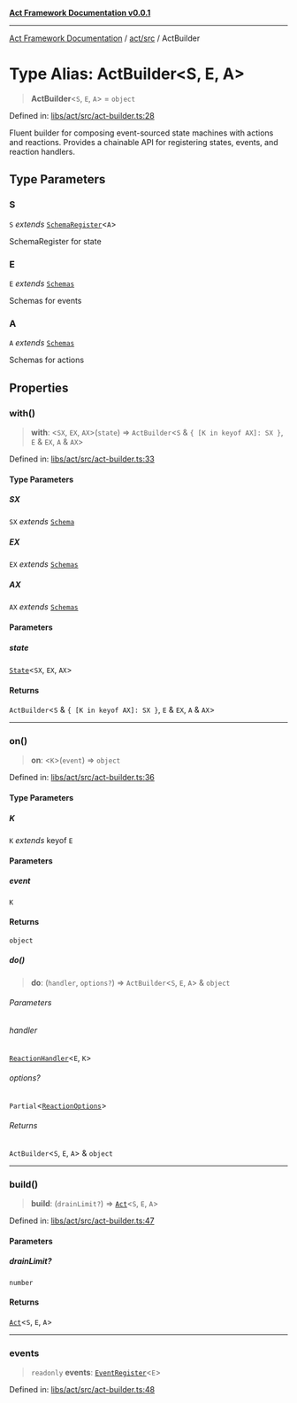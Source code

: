 [**Act Framework Documentation v0.0.1**](README.md)

***

[Act Framework Documentation](README.md) / [act/src](act.src.md) / ActBuilder

# Type Alias: ActBuilder\<S, E, A\>

> **ActBuilder**\<`S`, `E`, `A`\> = `object`

Defined in: [libs/act/src/act-builder.ts:28](https://github.com/Rotorsoft/act-root/blob/62fab56d51bbe483c1ba64b9cb3720e282a9a947/libs/act/src/act-builder.ts#L28)

Fluent builder for composing event-sourced state machines with actions and reactions.
Provides a chainable API for registering states, events, and reaction handlers.

## Type Parameters

### S

`S` *extends* [`SchemaRegister`](act.src.TypeAlias.SchemaRegister.md)\<`A`\>

SchemaRegister for state

### E

`E` *extends* [`Schemas`](act.src.TypeAlias.Schemas.md)

Schemas for events

### A

`A` *extends* [`Schemas`](act.src.TypeAlias.Schemas.md)

Schemas for actions

## Properties

### with()

> **with**: \<`SX`, `EX`, `AX`\>(`state`) => `ActBuilder`\<`S` & `{ [K in keyof AX]: SX }`, `E` & `EX`, `A` & `AX`\>

Defined in: [libs/act/src/act-builder.ts:33](https://github.com/Rotorsoft/act-root/blob/62fab56d51bbe483c1ba64b9cb3720e282a9a947/libs/act/src/act-builder.ts#L33)

#### Type Parameters

##### SX

`SX` *extends* [`Schema`](act.src.TypeAlias.Schema.md)

##### EX

`EX` *extends* [`Schemas`](act.src.TypeAlias.Schemas.md)

##### AX

`AX` *extends* [`Schemas`](act.src.TypeAlias.Schemas.md)

#### Parameters

##### state

[`State`](act.src.TypeAlias.State.md)\<`SX`, `EX`, `AX`\>

#### Returns

`ActBuilder`\<`S` & `{ [K in keyof AX]: SX }`, `E` & `EX`, `A` & `AX`\>

***

### on()

> **on**: \<`K`\>(`event`) => `object`

Defined in: [libs/act/src/act-builder.ts:36](https://github.com/Rotorsoft/act-root/blob/62fab56d51bbe483c1ba64b9cb3720e282a9a947/libs/act/src/act-builder.ts#L36)

#### Type Parameters

##### K

`K` *extends* keyof `E`

#### Parameters

##### event

`K`

#### Returns

`object`

##### do()

> **do**: (`handler`, `options?`) => `ActBuilder`\<`S`, `E`, `A`\> & `object`

###### Parameters

###### handler

[`ReactionHandler`](act.src.TypeAlias.ReactionHandler.md)\<`E`, `K`\>

###### options?

`Partial`\<[`ReactionOptions`](act.src.TypeAlias.ReactionOptions.md)\>

###### Returns

`ActBuilder`\<`S`, `E`, `A`\> & `object`

***

### build()

> **build**: (`drainLimit?`) => [`Act`](act.src.Class.Act.md)\<`S`, `E`, `A`\>

Defined in: [libs/act/src/act-builder.ts:47](https://github.com/Rotorsoft/act-root/blob/62fab56d51bbe483c1ba64b9cb3720e282a9a947/libs/act/src/act-builder.ts#L47)

#### Parameters

##### drainLimit?

`number`

#### Returns

[`Act`](act.src.Class.Act.md)\<`S`, `E`, `A`\>

***

### events

> `readonly` **events**: [`EventRegister`](act.src.TypeAlias.EventRegister.md)\<`E`\>

Defined in: [libs/act/src/act-builder.ts:48](https://github.com/Rotorsoft/act-root/blob/62fab56d51bbe483c1ba64b9cb3720e282a9a947/libs/act/src/act-builder.ts#L48)
